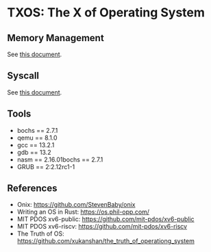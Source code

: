 # TXOS: The X of Operating System

## Memory Management

See [this document](/docs/05_memory_management/README.md).

## Syscall

See [this document](/docs/08_syscall/README.md).

## Tools

- bochs == 2.7.1
- qemu == 8.1.0
- gcc == 13.2.1
- gdb == 13.2
- nasm == 2.16.01bochs == 2.7.1
- GRUB == 2:2.12rc1-1

## References

- Onix: <https://github.com/StevenBaby/onix>
- Writing an OS in Rust: <https://os.phil-opp.com/>
- MIT PDOS xv6-public: <https://github.com/mit-pdos/xv6-public>
- MIT PDOS xv6-riscv: <https://github.com/mit-pdos/xv6-riscv>
- The Truth of OS: <https://github.com/xukanshan/the_truth_of_operationg_system>